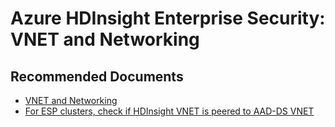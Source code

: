 <properties
    pageTitle="Enterprise Security: VNET and Networking"
    description="TSG / How-to for know scenario"
    service="microsoft.hdinsight"
    resource="clusters"
    authors="omidm1"
    ms.author="omidm"
    displayOrder=""
    selfHelpType="Generic"
    supportTopicIds="32629161"
    resourceTags=""
    productPesIds="15078"
    cloudEnvironments="public, blackForest, fairfax, mooncake"
    articleId="hdinsihgt-esp-vnet"
	ownershipId="AzureData_HDInsight"
/>
# Azure HDInsight Enterprise Security: VNET and Networking

 ## **Recommended Documents**

* [VNET and Networking](https://docs.microsoft.com/azure/hdinsight/hdinsight-extend-hadoop-virtual-network)
* [For ESP clusters, check if HDInsight VNET is peered to AAD-DS VNET](https://docs.microsoft.com/azure/hdinsight/domain-joined/apache-domain-joined-configure-using-azure-adds#networking-considerations)
